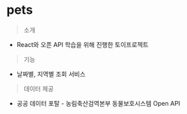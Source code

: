 # pets
 
> 소개
- React와 오픈 API 학습을 위해 진행한 토이프로젝트

> 기능
- 날짜별, 지역별 조회 서비스

> 데이터 제공
- 공공 데이터 포탈 -  농림축산검역본부 동물보호시스템 Open API
